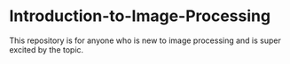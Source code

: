# Introduction-to-Image-Processing
This repository is for anyone who is new to image processing and is super excited by the topic.
